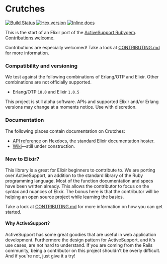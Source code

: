 Crutches
=======

[![Build Status](https://travis-ci.org/mykewould/crutches.svg?branch=master)](https://travis-ci.org/mykewould/crutches)
[![Hex version](https://img.shields.io/hexpm/v/crutches.svg)](https://hex.pm/packages/crutches)
[![Inline docs](http://inch-ci.org/github/mykewould/crutches.svg?branch=master)](http://inch-ci.org/github/mykewould/crutches)

This is the start of an Elixir port of the [ActiveSupport Rubygem]. [Contributions
welcome].

 [ActiveSupport Rubygem]:https://github.com/rails/rails/tree/master/activesupport
 [Contributions welcome]:https://github.com/mykewould/crutches#new-to-elixir

Contributions are especially welcomed! Take a look at [CONTRIBUTING.md] for
more information.

### Compatibility and versioning

We test against the following combinations of Erlang/OTP and Elixir. Other
combinations are not officially supported.

 - Erlang/OTP `18.0` and Elixir `1.0.5`

This project is still alpha software. APIs and supported Elixir and/or Erlang
versions may change at a moments notice. Use with discretion.

### Documentation

The following places contain documentation on Crutches:

 - [API reference] on Hexdocs, the standard Elixir documentation hoster.
 - [Wiki]&mdash;still under construction.

 [API reference]:http://hexdocs.pm/crutches/
 [Wiki]:https://github.com/mykewould/crutches/wiki

### New to Elixir?

This library is a great for Elixir beginners to contribute to. We are porting
over ActiveSupport, an addition to the standard library of the Ruby programming
language. Most of the function documentation and specs have been written already.
This allows the contributor to focus on the syntax and nuances of Elixir. The
bonus here is that the contributor will be helping an open source project while
learning the basics.

Take a look at [CONTRIBUTING.md] for more information on how you can get
started.

[CONTRIBUTING.md]: https://github.com/mykewould/crutches/blob/master/CONTRIBUTING.md

#### Why ActiveSupport?

ActiveSupport has some great goodies that are useful in web application
development. Furthermore the design pattern for ActiveSupport, and it's use
cases, are not hard to understand. If you are coming from the Rails community,
being a contributor on this project shouldn't be overly difficult. And if you're
not, just give it a try!

